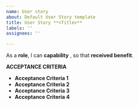 ```yaml
---
name: User story
about: Default User Story template
title: User Story **<Title>**
labels: ''
assignees: ''

---
```


As a **role**, I can **capability** , so that **received benefit**.

**ACCEPTANCE CRITERIA**

- **Acceptance Criteria 1** 
- **Acceptance Criteria 2**
- **Acceptance Criteria 3**
- **Acceptance Criteria 4**
